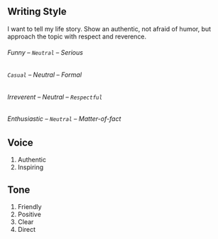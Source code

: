 ## Writing Style

I want to tell my life story. Show an authentic, not afraid of humor, but approach the topic with respect and reverence.

###### Funny – `Neutral` – Serious
###### `Casual` – Neutral – Formal
###### Irreverent – Neutral – `Respectful`
###### Enthusiastic – `Neutral` – Matter-of-fact

## Voice

1. Authentic
2. Inspiring

## Tone

1. Friendly
2. Positive
3. Clear
4. Direct
